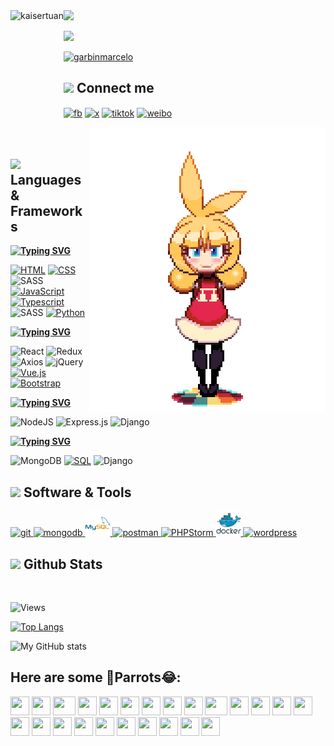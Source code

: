 
<img src="https://github.com/TranDucTuan2001/TranDucTuan2001/blob/main/img/header_.png" >
<img align="left" height="180" alt="kaisertuan" src="https://github.com/TranDucTuan2001/TranDucTuan2001/blob/main/img/tuan1.jpg"/>
<p>
  <a href="https://github.com/DenverCoder1/readme-typing-svg"><img src="https://readme-typing-svg.herokuapp.com?font=Time+New+Roman&color=cyan&size=25&width=600&height=100&lines=👋Hi,I'm+Kaiser+Tuan;I'm+from+Vietnam;I'm+a+web+developer🧑🏻‍💻;My+hobbies+are+programming+and+playing+games+🎮;Thanks+For+Visiting+My+Page❤️"></a>
</p>
<div>
<a href="https://buymeacoffee.com/tranductuak" target="_blank"><img src="https://cdn.buymeacoffee.com/buttons/v2/default-yellow.png" height="45" width="170" alt="garbinmarcelo" /></a></div>

## <img src="https://media.giphy.com/media/iY8CRBdQXODJSCERIr/giphy.gif" width="30px"> Connect me
<p align="left">

<a href="https://www.facebook.com/profile.php?id=100025992548168" target="blank"><img align="center" src="https://github.com/TranDucTuan2001/TranDucTuan2001/blob/main/img/fb.png" alt="fb" height="40" width="40" /></a>
<a href="https://x.com/KaiserTuan02" target="blank"><img align="center" src="https://github.com/TranDucTuan2001/TranDucTuan2001/blob/main/img/x.png" alt="x" height="40" width="40" /></a>
 <a href="https://www.tiktok.com/@kaiser_tuan" target="blank"><img align="center" src="https://github.com/TranDucTuan2001/TranDucTuan2001/blob/main/img/social-media.png" alt="tiktok" height="48" width="48" /></a>
<a href="https://weibo.com/u/7458481921" target="blank"><img align="center" src="https://github.com/TranDucTuan2001/TranDucTuan2001/blob/main/img/social.png" alt="weibo" height="50" width="50" /></a>

</p>

<img align="right" alt="Shimarin" src="https://github.com/TranDucTuan2001/KaiserShop_FE/blob/main/src/assets/images/giphy.gif"/>
 <br/>
 
## <img src="https://media.giphy.com/media/HwBlFQZFcAoUcPHZdX/giphy.gif" width="45px"> Languages & Frameworks
**[![Typing SVG](https://readme-typing-svg.demolab.com?font=Fira+Code&weight=600&size=20&duration=2&pause=1000&repeat=false&color=1AC3E7&background=39FFF000&random=false&width=435&lines=Base)](https://git.io/typing-svg)**

<a href="https://developer.mozilla.org/en-US/docs/Learn/Getting_started_with_the_web/HTML_basics"><img alt="HTML" src="https://img.shields.io/badge/HTML-14354C.svg?logo=html5&logoColor=black&color=orange"></a>
<a href="https://developer.mozilla.org/en-US/docs/Web/CSS"><img alt="CSS" src="https://img.shields.io/badge/CSS-14354C.svg?logo=css3&logoColor=white&color=blue"></a>
![SASS](https://img.shields.io/badge/SASS-hotpink.svg?style=flat&logo=SASS&logoColor=white)
<a href="https://developer.mozilla.org/en-US/docs/Web/JavaScript"><img alt="JavaScript" src="https://img.shields.io/badge/JavaScript-F7DF1E.svg?logo=javascript&logoColor=black"></a>
<a href="https://www.typescriptlang.org/"><img alt="Typescript" src="https://img.shields.io/badge/TypeScript-14354C.svg?logo=typescript&logoColor=white&color=blue"></a>
![SASS](https://img.shields.io/badge/Java-%23E4405F.svg?style=flat&logo=java&logoColor=white)
<a href="https://www.cplusplus.com/"><img alt="Python" src="https://img.shields.io/badge/Python-14354C.svg?logo=python&logoColor=blue&color=yellow"></a>

**[![Typing SVG](https://readme-typing-svg.demolab.com?font=Fira+Code&weight=600&size=20&duration=2&pause=1000&repeat=false&color=1AC3E7&background=39FFF000&random=false&width=435&lines=Frontend)](https://git.io/typing-svg)**

![React](https://img.shields.io/badge/React.js-%2320232a.svg?style=flat&logo=react&logoColor=%2361DAFB)
![Redux](https://img.shields.io/badge/Redux-%2320232a.svg?style=flat&logo=redux&logoColor=%2361DAFB)
![Axios](https://img.shields.io/badge/Axios-%2320232a.svg?style=flat&logo=axios&logoColor=%2361DAFB)
![jQuery](https://img.shields.io/badge/jquery-%230769AD.svg?style=flat&logo=jquery&logoColor=white)
<a href="https://vuejs.org/"><img alt="Vue.js" src="https://img.shields.io/badge/Vue.js-14354C.svg?logo=vue.js&logoColor=white&color=purbleblue"></a>
<a href="https://getbootstrap.com/"><img alt="Bootstrap" src="https://img.shields.io/badge/Bootstrap-14354C.svg?logo=bootstrap&logoColor=white&color=mediumpurple"></a>


**[![Typing SVG](https://readme-typing-svg.demolab.com?font=Fira+Code&weight=600&size=20&duration=2&pause=1000&repeat=false&color=1AC3E7&background=39FFF000&random=false&width=435&lines=Backend)](https://git.io/typing-svg)**


![NodeJS](https://img.shields.io/badge/node.js-6DA55F?style=flat&logo=node.js&logoColor=white)
![Express.js](https://img.shields.io/badge/express.js-%23404d59.svg?style=flat&logo=express&logoColor=%2361DAFB)
![Django](https://img.shields.io/badge/Django-3670A0?style=flat&logo=django&logoColor=ffdd54)

**[![Typing SVG](https://readme-typing-svg.demolab.com?font=Fira+Code&weight=600&size=20&duration=2&pause=1000&repeat=false&color=1AC3E7&background=39FFF000&random=false&width=435&lines=Database)](https://git.io/typing-svg)**

![MongoDB](https://img.shields.io/badge/MongoDB-%234ea94b.svg?style=flat&logo=mongodb&logoColor=white)
<a href="https://www.mysql.com/"><img alt="SQL" src="https://custom-icon-badges.herokuapp.com/badge/SQL-025E8C.svg?logo=database&logoColor=white"></a>
![Django](https://img.shields.io/badge/MySQL-3670A0?style=flat&logo=mysql&logoColor=blue&color=yellow)


## <img src="https://media.giphy.com/media/iDaCeaKrHhUI1I8e2b/giphy.gif" width="45px"> Software & Tools
   <a href="https://git-scm.com/" target="_blank" rel="noreferrer"> <img src="https://media.giphy.com/media/kH1DBkPNyZPOk0BxrM/giphy.gif" alt="git" height="40"/> </a> 
  <a href="https://www.mongodb.com/" target="_blank" rel="noreferrer"> <img src="https://media.giphy.com/media/tAjb5pyCEBhEb8jWxC/giphy.gif" alt="mongodb" width="40" height="40"/> </a> 
  <a href="https://www.mysql.com/" target="_blank" rel="noreferrer"> <img src="https://raw.githubusercontent.com/devicons/devicon/master/icons/mysql/mysql-original-wordmark.svg" alt="mysql" width="40" height="40"/> </a> 
  <a href="https://postman.com" target="_blank" rel="noreferrer"> <img src="https://www.vectorlogo.zone/logos/getpostman/getpostman-icon.svg" alt="postman" width="40" height="40"/> </a> 
  <a href="https://www.jetbrains.com/phpstorm/promo/?source=google&medium=cpc&campaign=14335686426&term=phpstorm&gclid=Cj0KCQjw37iTBhCWARIsACBt1IzM6r3okEHJXACXMEyWAskFc4hQdqaMKmD32DzV0L-Ygcs5L6UK224aAp4uEALw_wcB" target="_blank" rel="noreferrer"> <img src="https://media.giphy.com/media/TuGVzbywNqfOpw1VWi/giphy.gif" alt="PHPStorm" width="40" height="40"/> </a> 
 <a href="https://www.docker.com/" target="_blank" rel="noreferrer"> <img src="https://raw.githubusercontent.com/devicons/devicon/master/icons/docker/docker-original-wordmark.svg" alt="docker" width="40" height="40"/> </a> <a href="https://wordpress.com/" target="_blank" rel="noreferrer"> <img src="https://media.giphy.com/media/kyicnsZl8wJ6CBiZHo/giphy.gif" alt="wordpress" width="40" height="40"/> </a>

## <img src="https://media.giphy.com/media/iY8CRBdQXODJSCERIr/giphy.gif" width="35"><b> Github Stats </b>
<br>

![Views](https://komarev.com/ghpvc/?username=TranDucTuan2001&label=Profile+visitors:)
 
[![Top Langs](https://github-readme-stats.vercel.app/api/top-langs/?username=TranDucTuan2001&layout=compact&theme=dark)]([https://github.com/jrmydix](https://github.com/dzenis-h))

![My GitHub stats](https://github-readme-stats.vercel.app/api?username=TranDucTuan2001&count_private=true&show_icons=true&theme=dark&hide=issues)

## Here are some 🦜Parrots😂:

<div>
    <img src="https://cultofthepartyparrot.com/parrots/hd/githubparrot.gif" width="30" height="30"/>
    <img src="https://cultofthepartyparrot.com/flags/hd/indiaparrot.gif" width="30" height="30"/>
    <img src="https://cultofthepartyparrot.com/parrots/asyncparrot.gif" width="36" height="30"/>
    <img src="https://cultofthepartyparrot.com/parrots/hd/60fpsparrot.gif" width="30" height="30"/>
    <img src="https://cultofthepartyparrot.com/parrots/hd/jumpingparrot.gif" width="30" height="30"/>
    <img src="https://cultofthepartyparrot.com/parrots/hd/opensourceparrot.gif" width="30" height="30"/>
    <img src="https://cultofthepartyparrot.com/parrots/hd/dealwithitnowparrot.gif" width="30" height="30"/>
    <img src="https://cultofthepartyparrot.com/parrots/hd/hypnoparrotlight.gif" width="30" height="30"/>
    <img src="https://cultofthepartyparrot.com/parrots/databaseparrot.gif" width="30" height="30"/>
    <img src="https://cultofthepartyparrot.com/parrots/fixparrot.gif" width="36" height="30"/>
    <img src="https://cultofthepartyparrot.com/parrots/hd/laptop_parrot.gif" width="30" height="30"/>
    <img src="https://cultofthepartyparrot.com/parrots/hd/spinningparrot.gif" width="30" height="30"/>
    <img src="https://cultofthepartyparrot.com/parrots/hd/levitationparrot.gif" width="30" height="30"/>
    <img src="https://cultofthepartyparrot.com/parrots/hd/meldparrot.gif" width="30" height="30"/>
    <img src="https://cultofthepartyparrot.com/parrots/slomoparrot.gif" width="30" height="30"/>
    <img src="https://cultofthepartyparrot.com/parrots/hd/moonwalkingparrot.gif" width="30" height="30"/>
    <img src="https://cultofthepartyparrot.com/parrots/hd/stableparrot.gif" width="30" height="30"/>
    <img src="https://cultofthepartyparrot.com/parrots/hd/scienceparrot.gif" width="30" height="30"/>
    <img src="https://cultofthepartyparrot.com/parrots/hd/pirateparrot.gif" width="30" height="30"/>
    <img src="https://cultofthepartyparrot.com/parrots/hd/footballparrot.gif" width="30" height="30"/>
    <img src="https://cultofthepartyparrot.com/parrots/hd/illuminatiparrot.gif" width="30" height="30"/>
    <img src="https://cultofthepartyparrot.com/parrots/hd/hypnoparrotdark.gif" width="30" height="30"/>
    <img src="https://cultofthepartyparrot.com/parrots/hd/mustacheparrot.gif" width="30" height="30"/>
    <img src="https://cultofthepartyparrot.com/parrots/hd/laptop_parrot.gif" width="30" height="30"/>
   
</div>

